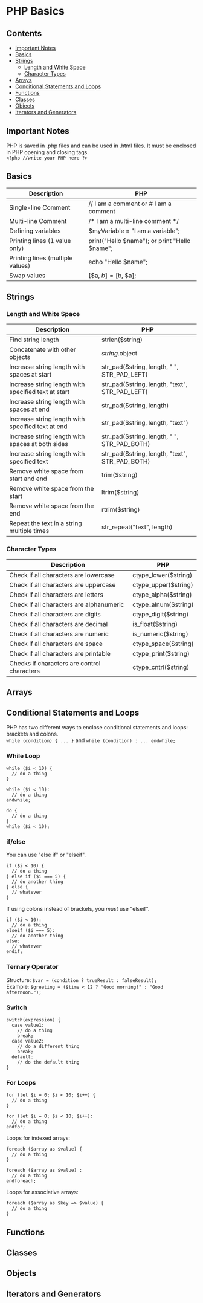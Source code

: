# PHP Basics

## Contents

- [Important Notes](#important-notes)  
- [Basics](#basics)  
- [Strings](#strings)  
  - [Length and White Space](#length-and-white-space)  
  - [Character Types](#character-types)  
- [Arrays](#arrays)  
- [Conditional Statements and Loops](#conditional-statements-and-loops)  
- [Functions](#functions)  
- [Classes](#classes)  
- [Objects](#objects)  
- [Iterators and Generators](#iterators-and-generators)

## Important Notes
PHP is saved in .php files and can be used in .html files. It must be enclosed in PHP opening and closing tags.  
`<?php //write your PHP here ?>`

## Basics

| Description | PHP |
| --- | --- |
| Single-line Comment | // I am a comment or # I am a comment |
| Multi-line Comment| /* I am a multi-line comment \*/ |
| Defining variables | $myVariable = "I am a variable"; |
| Printing lines (1 value only) | print("Hello $name"); or print "Hello $name"; |
| Printing lines (multiple values) | echo "Hello $name"; |
| Swap values | [$a, $b] = [$b, $a]; |

## Strings

### Length and White Space

| Description | PHP |
| --- | --- |
| Find string length | strlen($string) |
| Concatenate with other objects | $string.$object | 
| Increase string length with spaces at start | str_pad($string, length, " ", STR_PAD_LEFT) |
| Increase string length with specified text at start | str_pad($string, length, "text", STR_PAD_LEFT) |
| Increase string length with spaces at end | str_pad($string, length) |
| Increase string length with specified text at end | str_pad($string, length, "text") |
| Increase string length with spaces at both sides | str_pad($string, length, " ", STR_PAD_BOTH) |
| Increase string length with specified text | str_pad($string, length, "text", STR_PAD_BOTH) |
| Remove white space from start and end | trim($string) |
| Remove white space from the start | ltrim($string) |
| Remove white space from the end | rtrim($string) |
| Repeat the text in a string multiple times | str_repeat("text", length) |

### Character Types  

| Description | PHP |
| --- | --- |
| Check if all characters are lowercase | ctype_lower($string) |
| Check if all characters are uppercase | ctype_upper($string) |
| Check if all characters are letters | ctype_alpha($string) |
| Check if all characters are alphanumeric | ctype_alnum($string) |
| Check if all characters are digits | ctype_digit($string) |
| Check if all characters are decimal | is_float($string) |
| Check if all characters are numeric | is_numeric($string) |
| Check if all characters are space | ctype_space($string) |
| Check if all characters are printable | ctype_print($string) |
| Checks if characters are control characters | ctype_cntrl($string) |

## Arrays  

## Conditional Statements and Loops
PHP has two different ways to enclose conditional statements and loops: brackets and colons.  
`while (condition) { ... }` and `while (condition) : ... endwhile;`  

### While Loop
```
while ($i < 10) {
  // do a thing
}
```
```
while ($i < 10):
  // do a thing
endwhile;
```
```
do {
  // do a thing
}
while ($i < 10);
```

### if/else
You can use "else if" or "elseif". 
```
if ($i < 10) {
  // do a thing
} else if ($i === 5) {
  // do another thing
} else {
  // whatever
}
```
If using colons instead of brackets, you *must* use "elseif".
```
if ($i < 10):
  // do a thing
elseif ($i === 5):
  // do another thing
else:
  // whatever
endif;
```

### Ternary Operator
Structure: `$var = (condition ? trueResult : falseResult);`  
Example: `$greeting = ($time < 12 ? "Good morning!" : "Good afternoon.");`  

### Switch
```
switch(expression) {
  case value1:
    // do a thing
    break;
  case value2:
    // do a different thing
    break;
  default:
    // do the default thing
} 
```

### For Loops
```
for (let $i = 0; $i < 10; $i++) { 
  // do a thing
}
```
```
for (let $i = 0; $i < 10; $i++):
  // do a thing
endfor;
```
Loops for indexed arrays:
```
foreach ($array as $value) {
  // do a thing
}
```
```
foreach ($array as $value) :
  // do a thing
endforeach;
```
Loops for associative arrays:
```
foreach ($array as $key => $value) { 
  // do a thing
}
```

## Functions

## Classes

## Objects

## Iterators and Generators
